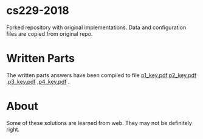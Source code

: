 # cs229-2018
Forked repository with original implementations. Data and configuration files are copied from original repo.

# Written Parts

The written parts answers have been compiled to file [p1_key.pdf](./p1_key.pdf),[p2_key.pdf](./p2_key.pdf) ,[p3_key.pdf](./p3_key.pdf) ,[p4_key.pdf](./p4_key.pdf) .

# About

Some of these solutions are learned from web. They may not be definitely right.
